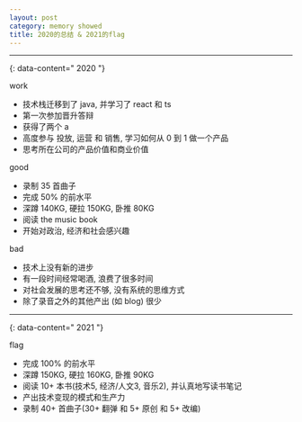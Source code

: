 ```yaml
---
layout: post
category: memory showed
title: 2020的总结 & 2021的flag
---
```


---------------
{: data-content=" 2020 "}

work

- 技术栈迁移到了 java,  并学习了 react 和 ts
- 第一次参加晋升答辩
- 获得了两个 a
- 高度参与 投放, 运营 和 销售, 学习如何从 0 到 1 做一个产品
- 思考所在公司的产品价值和商业价值

good

- 录制 35 首曲子
- 完成 50% 的前水平
- 深蹲 140KG, 硬拉 150KG, 卧推 80KG
- 阅读 the music book
- 开始对政治, 经济和社会感兴趣

bad

- 技术上没有新的进步
- 有一段时间经常喝酒, 浪费了很多时间
- 对社会发展的思考还不够, 没有系统的思维方式
- 除了录音之外的其他产出 (如 blog) 很少

---------------
{: data-content=" 2021 "}

flag

- 完成 100% 的前水平
- 深蹲 150KG, 硬拉 160KG, 卧推 90KG
- 阅读 10+ 本书(技术5, 经济/人文3, 音乐2), 并认真地写读书笔记
- 产出技术变现的模式和生产力
- 录制 40+ 首曲子(30+ 翻弹 和 5+ 原创 和 5+ 改编)
